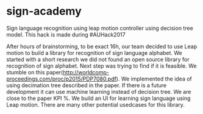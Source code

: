 # sign-academy
Sign language recognition using leap motion controller using decision tree model. This hack is made during #AUHack2017

After hours of brainstorming, to be exact 16h, our team decided to use Leap motion to build a library for recognition of sign language alphabet.
We started with a short research we did not found an open source library for recognition of sign alphabet. Next step was trying to find if it is feasible. We stumble on this paper(http://worldcomp-proceedings.com/proc/p2015/PDP7080.pdf). We implemented the idea of using decimation tree described in the paper. If there is a future development it can use machine learning instead of decision tree. We are close to the paper KPI %.
We build an UI for learning sign language using Leap motion. There are many other potential usedcases for this library.
